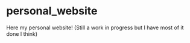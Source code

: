 # personal_website
Here my personal website! (Still a work in progress but I have most of it done I think)

